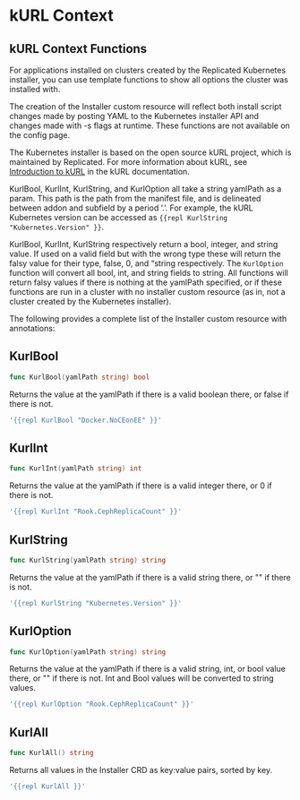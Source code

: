 # kURL Context

## kURL Context Functions

For applications installed on clusters created by the Replicated Kubernetes installer, you can use template functions to show all options the cluster was installed with.

The creation of the Installer custom resource will reflect both install script changes made by posting YAML to the Kubernetes installer API and changes made with -s flags at runtime. These functions are not available on the config page.

The Kubernetes installer is based on the open source kURL project, which is maintained by Replicated. For more information about kURL, see [Introduction to kURL](https://kurl.sh/docs/introduction/) in the kURL documentation.

KurlBool, KurlInt, KurlString, and KurlOption all take a string yamlPath as a param.
This path is the path from the manifest file, and is delineated between addon and subfield by a period ’.’.
For example, the kURL Kubernetes version can be accessed as `{{repl KurlString "Kubernetes.Version" }}`.

KurlBool, KurlInt, KurlString respectively return a bool, integer, and string value.
If used on a valid field but with the wrong type these will return the falsy value for their type, false, 0, and “string respectively.
The `KurlOption` function will convert all bool, int, and string fields to string.
All functions will return falsy values if there is nothing at the yamlPath specified, or if these functions are run in a cluster with no installer custom resource (as in, not a cluster created by the Kubernetes installer).

The following provides a complete list of the Installer custom resource with annotations:

## KurlBool

```go
func KurlBool(yamlPath string) bool
```

Returns the value at the yamlPath if there is a valid boolean there, or false if there is not.

```yaml
'{{repl KurlBool "Docker.NoCEonEE" }}'
```


## KurlInt

```go
func KurlInt(yamlPath string) int
```

Returns the value at the yamlPath if there is a valid integer there, or 0 if there is not.

```yaml
'{{repl KurlInt "Rook.CephReplicaCount" }}'
```


## KurlString

```go
func KurlString(yamlPath string) string
```

Returns the value at the yamlPath if there is a valid string there, or "" if there is not.

```yaml
'{{repl KurlString "Kubernetes.Version" }}'
```


## KurlOption

```go
func KurlOption(yamlPath string) string
```

Returns the value at the yamlPath if there is a valid string, int, or bool value there, or "" if there is not.
Int and Bool values will be converted to string values.

```yaml
'{{repl KurlOption "Rook.CephReplicaCount" }}'
```


## KurlAll

```go
func KurlAll() string
```

Returns all values in the Installer CRD as key:value pairs, sorted by key.

```yaml
'{{repl KurlAll }}'
```
